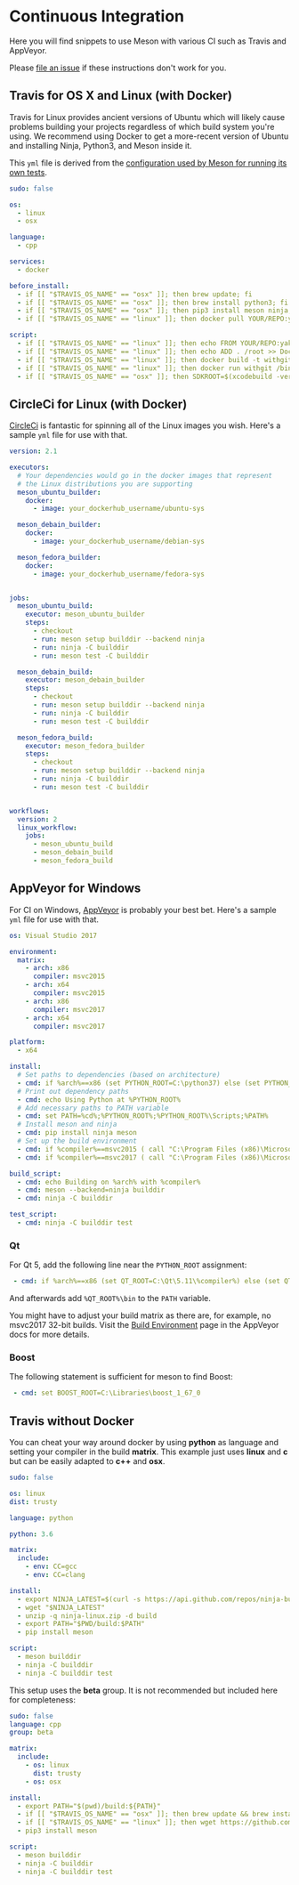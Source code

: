 # Continuous Integration

Here you will find snippets to use Meson with various CI such as
Travis and AppVeyor.

Please [file an issue](https://github.com/mesonbuild/meson/issues/new)
if these instructions don't work for you.

## Travis for OS X and Linux (with Docker)

Travis for Linux provides ancient versions of Ubuntu which will likely
cause problems building your projects regardless of which build system
you're using. We recommend using Docker to get a more-recent version
of Ubuntu and installing Ninja, Python3, and Meson inside it.

This `yml` file is derived from the [configuration used by Meson for
running its own
tests](https://github.com/mesonbuild/meson/blob/master/.travis.yml).

```yaml
sudo: false

os:
  - linux
  - osx

language:
  - cpp

services:
  - docker

before_install:
  - if [[ "$TRAVIS_OS_NAME" == "osx" ]]; then brew update; fi
  - if [[ "$TRAVIS_OS_NAME" == "osx" ]]; then brew install python3; fi
  - if [[ "$TRAVIS_OS_NAME" == "osx" ]]; then pip3 install meson ninja; fi
  - if [[ "$TRAVIS_OS_NAME" == "linux" ]]; then docker pull YOUR/REPO:yakkety; fi

script:
  - if [[ "$TRAVIS_OS_NAME" == "linux" ]]; then echo FROM YOUR/REPO:yakkety > Dockerfile; fi
  - if [[ "$TRAVIS_OS_NAME" == "linux" ]]; then echo ADD . /root >> Dockerfile; fi
  - if [[ "$TRAVIS_OS_NAME" == "linux" ]]; then docker build -t withgit .; fi
  - if [[ "$TRAVIS_OS_NAME" == "linux" ]]; then docker run withgit /bin/sh -c "cd /root && TRAVIS=true CC=$CC CXX=$CXX meson builddir && ninja -C builddir test"; fi
  - if [[ "$TRAVIS_OS_NAME" == "osx" ]]; then SDKROOT=$(xcodebuild -version -sdk macosx Path) meson builddir && ninja -C builddir test; fi
```

## CircleCi for Linux (with Docker)

[CircleCi](https://circleci.com/) is fantastic for spinning all of the Linux images you wish. 
Here's a sample `yml` file for use with that.

```yaml
version: 2.1

executors:
  # Your dependencies would go in the docker images that represent
  # the Linux distributions you are supporting
  meson_ubuntu_builder:
    docker:
      - image: your_dockerhub_username/ubuntu-sys

  meson_debain_builder:
    docker:
      - image: your_dockerhub_username/debian-sys

  meson_fedora_builder:
    docker:
      - image: your_dockerhub_username/fedora-sys


jobs:
  meson_ubuntu_build:
    executor: meson_ubuntu_builder
    steps:
      - checkout
      - run: meson setup builddir --backend ninja
      - run: ninja -C builddir
      - run: meson test -C builddir

  meson_debain_build:
    executor: meson_debain_builder
    steps:
      - checkout
      - run: meson setup builddir --backend ninja
      - run: ninja -C builddir
      - run: meson test -C builddir

  meson_fedora_build:
    executor: meson_fedora_builder
    steps:
      - checkout
      - run: meson setup builddir --backend ninja
      - run: ninja -C builddir
      - run: meson test -C builddir


workflows:
  version: 2
  linux_workflow:
    jobs:
      - meson_ubuntu_build
      - meson_debain_build
      - meson_fedora_build
```

## AppVeyor for Windows

For CI on Windows, [AppVeyor](https://www.appveyor.com/) is probably
your best bet. Here's a sample `yml` file for use with that.

```yaml
os: Visual Studio 2017

environment:
  matrix:
    - arch: x86
      compiler: msvc2015
    - arch: x64
      compiler: msvc2015
    - arch: x86
      compiler: msvc2017
    - arch: x64
      compiler: msvc2017

platform:
  - x64

install:
  # Set paths to dependencies (based on architecture)
  - cmd: if %arch%==x86 (set PYTHON_ROOT=C:\python37) else (set PYTHON_ROOT=C:\python37-x64)
  # Print out dependency paths
  - cmd: echo Using Python at %PYTHON_ROOT%
  # Add necessary paths to PATH variable
  - cmd: set PATH=%cd%;%PYTHON_ROOT%;%PYTHON_ROOT%\Scripts;%PATH%
  # Install meson and ninja
  - cmd: pip install ninja meson
  # Set up the build environment
  - cmd: if %compiler%==msvc2015 ( call "C:\Program Files (x86)\Microsoft Visual Studio 14.0\VC\vcvarsall.bat" %arch% )
  - cmd: if %compiler%==msvc2017 ( call "C:\Program Files (x86)\Microsoft Visual Studio\2017\Community\VC\Auxiliary\Build\vcvarsall.bat" %arch% )

build_script:
  - cmd: echo Building on %arch% with %compiler%
  - cmd: meson --backend=ninja builddir
  - cmd: ninja -C builddir

test_script:
  - cmd: ninja -C builddir test
```

### Qt

For Qt 5, add the following line near the `PYTHON_ROOT` assignment:
```yaml
 - cmd: if %arch%==x86 (set QT_ROOT=C:\Qt\5.11\%compiler%) else (set QT_ROOT=C:\Qt\5.11\%compiler%_64)
```
And afterwards add `%QT_ROOT%\bin` to the `PATH` variable.

You might have to adjust your build matrix as there are, for example, no msvc2017 32-bit builds. Visit the [Build Environment](https://www.appveyor.com/docs/build-environment/) page in the AppVeyor docs for more details.

### Boost

The following statement is sufficient for meson to find Boost:
```yaml
 - cmd: set BOOST_ROOT=C:\Libraries\boost_1_67_0
```

## Travis without Docker

You can cheat your way around docker by using **python** as language and setting your compiler in the build **matrix**. This example just uses **linux** and **c** but can be easily adapted to **c++** and **osx**.

```yaml
sudo: false

os: linux
dist: trusty

language: python

python: 3.6

matrix:
  include:
    - env: CC=gcc
    - env: CC=clang

install:
  - export NINJA_LATEST=$(curl -s https://api.github.com/repos/ninja-build/ninja/releases/latest | grep browser_download_url | cut -d '"' -f 4 | grep ninja-linux.zip)
  - wget "$NINJA_LATEST"
  - unzip -q ninja-linux.zip -d build
  - export PATH="$PWD/build:$PATH"
  - pip install meson

script:
  - meson builddir
  - ninja -C builddir
  - ninja -C builddir test
```

This setup uses the **beta** group. It is not recommended but included here for completeness:

```yaml
sudo: false
language: cpp
group: beta

matrix:
  include:
    - os: linux
      dist: trusty
    - os: osx

install:
  - export PATH="$(pwd)/build:${PATH}"
  - if [[ "$TRAVIS_OS_NAME" == "osx" ]]; then brew update && brew install python3 ninja; fi
  - if [[ "$TRAVIS_OS_NAME" == "linux" ]]; then wget https://github.com/ninja-build/ninja/releases/download/v1.7.2/ninja-linux.zip && unzip -q ninja-linux.zip -d build; fi
  - pip3 install meson

script:
  - meson builddir
  - ninja -C builddir
  - ninja -C builddir test
```
